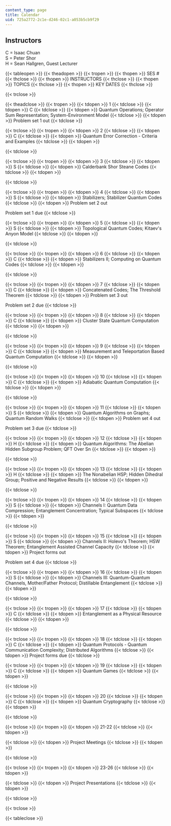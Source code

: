 ```yaml
---
content_type: page
title: Calendar
uid: 725a2772-2c1e-d246-02c1-a053b5cb9f29
---
```


Instructors
-----------

C = Isaac Chuan  
S = Peter Shor  
H = Sean Hallgren, Guest Lecturer

{{< tableopen >}}
{{< theadopen >}}
{{< tropen >}}
{{< thopen >}}
SES #
{{< thclose >}}
{{< thopen >}}
INSTRUCTORS
{{< thclose >}}
{{< thopen >}}
TOPICS
{{< thclose >}}
{{< thopen >}}
KEY DATES
{{< thclose >}}

{{< trclose >}}

{{< theadclose >}}
{{< tropen >}}
{{< tdopen >}}
1
{{< tdclose >}}
{{< tdopen >}}
C
{{< tdclose >}}
{{< tdopen >}}
Quantum Operations; Operator Sum Representation; System-Environment Model
{{< tdclose >}}
{{< tdopen >}}
Problem set 1 out
{{< tdclose >}}

{{< trclose >}}
{{< tropen >}}
{{< tdopen >}}
2
{{< tdclose >}}
{{< tdopen >}}
C
{{< tdclose >}}
{{< tdopen >}}
Quantum Error Correction - Criteria and Examples
{{< tdclose >}}
{{< tdopen >}}

{{< tdclose >}}

{{< trclose >}}
{{< tropen >}}
{{< tdopen >}}
3
{{< tdclose >}}
{{< tdopen >}}
S
{{< tdclose >}}
{{< tdopen >}}
Calderbank Shor Steane Codes
{{< tdclose >}}
{{< tdopen >}}

{{< tdclose >}}

{{< trclose >}}
{{< tropen >}}
{{< tdopen >}}
4
{{< tdclose >}}
{{< tdopen >}}
S
{{< tdclose >}}
{{< tdopen >}}
Stabilizers; Stabilizer Quantum Codes
{{< tdclose >}}
{{< tdopen >}}
Problem set 2 out  
  
Problem set 1 due
{{< tdclose >}}

{{< trclose >}}
{{< tropen >}}
{{< tdopen >}}
5
{{< tdclose >}}
{{< tdopen >}}
S
{{< tdclose >}}
{{< tdopen >}}
Topological Quantum Codes; Kitaev's Anyon Model
{{< tdclose >}}
{{< tdopen >}}

{{< tdclose >}}

{{< trclose >}}
{{< tropen >}}
{{< tdopen >}}
6
{{< tdclose >}}
{{< tdopen >}}
C
{{< tdclose >}}
{{< tdopen >}}
Stabilizers II; Computing on Quantum Codes
{{< tdclose >}}
{{< tdopen >}}

{{< tdclose >}}

{{< trclose >}}
{{< tropen >}}
{{< tdopen >}}
7
{{< tdclose >}}
{{< tdopen >}}
C
{{< tdclose >}}
{{< tdopen >}}
Concatenated Codes; The Threshold Theorem
{{< tdclose >}}
{{< tdopen >}}
Problem set 3 out  
  
Problem set 2 due
{{< tdclose >}}

{{< trclose >}}
{{< tropen >}}
{{< tdopen >}}
8
{{< tdclose >}}
{{< tdopen >}}
C
{{< tdclose >}}
{{< tdopen >}}
Cluster State Quantum Computation
{{< tdclose >}}
{{< tdopen >}}

{{< tdclose >}}

{{< trclose >}}
{{< tropen >}}
{{< tdopen >}}
9
{{< tdclose >}}
{{< tdopen >}}
C
{{< tdclose >}}
{{< tdopen >}}
Measurement and Teleportation Based Quantum Computation
{{< tdclose >}}
{{< tdopen >}}

{{< tdclose >}}

{{< trclose >}}
{{< tropen >}}
{{< tdopen >}}
10
{{< tdclose >}}
{{< tdopen >}}
C
{{< tdclose >}}
{{< tdopen >}}
Adiabatic Quantum Computation
{{< tdclose >}}
{{< tdopen >}}

{{< tdclose >}}

{{< trclose >}}
{{< tropen >}}
{{< tdopen >}}
11
{{< tdclose >}}
{{< tdopen >}}
S
{{< tdclose >}}
{{< tdopen >}}
Quantum Algorithms on Graphs; Quantum Random Walks
{{< tdclose >}}
{{< tdopen >}}
Problem set 4 out  
  
Problem set 3 due
{{< tdclose >}}

{{< trclose >}}
{{< tropen >}}
{{< tdopen >}}
12
{{< tdclose >}}
{{< tdopen >}}
H
{{< tdclose >}}
{{< tdopen >}}
Quantum Algorithms: The Abelian Hidden Subgroup Problem; QFT Over Sn
{{< tdclose >}}
{{< tdopen >}}

{{< tdclose >}}

{{< trclose >}}
{{< tropen >}}
{{< tdopen >}}
13
{{< tdclose >}}
{{< tdopen >}}
H
{{< tdclose >}}
{{< tdopen >}}
The Nonabelian HSP; Hidden Dihedral Group; Positive and Negative Results
{{< tdclose >}}
{{< tdopen >}}

{{< tdclose >}}

{{< trclose >}}
{{< tropen >}}
{{< tdopen >}}
14
{{< tdclose >}}
{{< tdopen >}}
S
{{< tdclose >}}
{{< tdopen >}}
Channels I: Quantum Data Compression; Entanglement Concentration; Typical Subspaces
{{< tdclose >}}
{{< tdopen >}}

{{< tdclose >}}

{{< trclose >}}
{{< tropen >}}
{{< tdopen >}}
15
{{< tdclose >}}
{{< tdopen >}}
S
{{< tdclose >}}
{{< tdopen >}}
Channels II: Holevo's Theorem; HSW Theorem; Entanglement Assisted Channel Capacity
{{< tdclose >}}
{{< tdopen >}}
Project forms out  
  
Problem set 4 due
{{< tdclose >}}

{{< trclose >}}
{{< tropen >}}
{{< tdopen >}}
16
{{< tdclose >}}
{{< tdopen >}}
S
{{< tdclose >}}
{{< tdopen >}}
Channels III: Quantum-Quantum Channels, Mother/Father Protocol; Distillable Entanglement
{{< tdclose >}}
{{< tdopen >}}

{{< tdclose >}}

{{< trclose >}}
{{< tropen >}}
{{< tdopen >}}
17
{{< tdclose >}}
{{< tdopen >}}
C
{{< tdclose >}}
{{< tdopen >}}
Entanglement as a Physical Resource
{{< tdclose >}}
{{< tdopen >}}

{{< tdclose >}}

{{< trclose >}}
{{< tropen >}}
{{< tdopen >}}
18
{{< tdclose >}}
{{< tdopen >}}
C
{{< tdclose >}}
{{< tdopen >}}
Quantum Protocols - Quantum Communication Complexity; Distributed Algorithms
{{< tdclose >}}
{{< tdopen >}}
Project forms due
{{< tdclose >}}

{{< trclose >}}
{{< tropen >}}
{{< tdopen >}}
19
{{< tdclose >}}
{{< tdopen >}}
C
{{< tdclose >}}
{{< tdopen >}}
Quantum Games
{{< tdclose >}}
{{< tdopen >}}

{{< tdclose >}}

{{< trclose >}}
{{< tropen >}}
{{< tdopen >}}
20
{{< tdclose >}}
{{< tdopen >}}
C
{{< tdclose >}}
{{< tdopen >}}
Quantum Cryptography
{{< tdclose >}}
{{< tdopen >}}

{{< tdclose >}}

{{< trclose >}}
{{< tropen >}}
{{< tdopen >}}
21-22
{{< tdclose >}}
{{< tdopen >}}

{{< tdclose >}}
{{< tdopen >}}
Project Meetings
{{< tdclose >}}
{{< tdopen >}}

{{< tdclose >}}

{{< trclose >}}
{{< tropen >}}
{{< tdopen >}}
23-26
{{< tdclose >}}
{{< tdopen >}}

{{< tdclose >}}
{{< tdopen >}}
Project Presentations
{{< tdclose >}}
{{< tdopen >}}

{{< tdclose >}}

{{< trclose >}}

{{< tableclose >}}